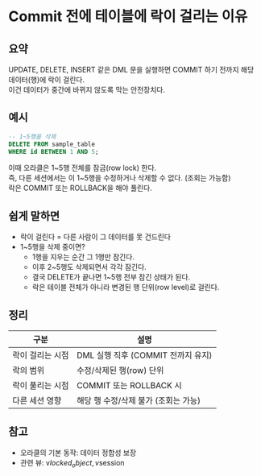 # Commit 전에 테이블에 락이 걸리는 이유

## 요약
UPDATE, DELETE, INSERT 같은 DML 문을 실행하면 COMMIT 하기 전까지 해당 데이터(행)에 락이 걸린다.  
이건 데이터가 중간에 바뀌지 않도록 막는 안전장치다.

## 예시
```sql
-- 1~5행을 삭제
DELETE FROM sample_table
WHERE id BETWEEN 1 AND 5;
```
이때 오라클은 1~5행 전체를 잠금(row lock) 한다.  
즉, 다른 세션에서는 이 1~5행을 수정하거나 삭제할 수 없다. (조회는 가능함)  
락은 COMMIT 또는 ROLLBACK을 해야 풀린다.

## 쉽게 말하면
- 락이 걸린다 = 다른 사람이 그 데이터를 못 건드린다  
- 1~5행을 삭제 중이면?  
  - 1행을 지우는 순간 그 1행만 잠긴다.  
  - 이후 2~5행도 삭제되면서 각각 잠긴다.  
  - 결국 DELETE가 끝나면 1~5행 전부 잠긴 상태가 된다.  
  - 락은 테이블 전체가 아니라 변경된 행 단위(row level)로 걸린다.

## 정리
| 구분 | 설명 |
|------|------|
| 락이 걸리는 시점 | DML 실행 직후 (COMMIT 전까지 유지) |
| 락의 범위 | 수정/삭제된 행(row) 단위 |
| 락이 풀리는 시점 | COMMIT 또는 ROLLBACK 시 |
| 다른 세션 영향 | 해당 행 수정/삭제 불가 (조회는 가능) |

## 참고
- 오라클의 기본 동작: 데이터 정합성 보장  
- 관련 뷰: v$locked_object, v$session
